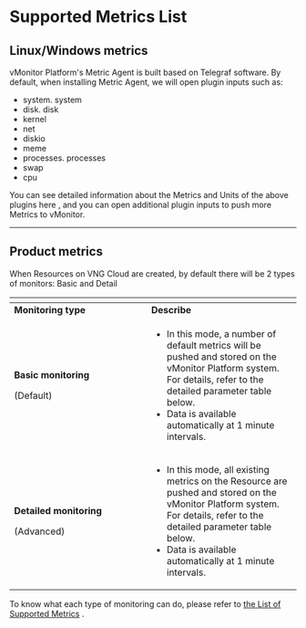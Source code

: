 # Supported Metrics List

## Linux/Windows metrics <a href="#danhsachmetricshotro-linux-windowsmetrics" id="danhsachmetricshotro-linux-windowsmetrics"></a>

vMonitor Platform's Metric Agent is built based on Telegraf software. By default, when installing Metric Agent, we will open plugin inputs such as:

* system. system
* disk. disk
* kernel
* net
* diskio
* meme
* processes. processes
* swap
* cpu

You can see detailed information about the Metrics and Units of the above plugins here [,](https://github.com/influxdata/telegraf/tree/master/plugins/inputs) and you can open additional plugin inputs to push more Metrics to vMonitor.

***

## Product metrics <a href="#danhsachmetricshotro-productmetrics" id="danhsachmetricshotro-productmetrics"></a>

When Resources on VNG Cloud are created, by default there will be 2 types of monitors: Basic and Detail

<table data-header-hidden><thead><tr><th width="225"></th><th></th></tr></thead><tbody><tr><td><strong>Monitoring type</strong></td><td><strong>Describe</strong></td></tr><tr><td><p><strong>Basic monitoring</strong></p><p>(Default)</p></td><td><ul><li>In this mode, a number of default metrics will be pushed and stored on the vMonitor Platform system. For details, refer to the detailed parameter table below.</li><li>Data is available automatically at 1 minute intervals.</li></ul></td></tr><tr><td><p><strong>Detailed monitoring</strong></p><p>(Advanced)</p></td><td><ul><li>In this mode, all existing metrics on the Resource are pushed and stored on the vMonitor Platform system. For details, refer to the detailed parameter table below.</li><li>Data is available automatically at 1 minute intervals.</li></ul></td></tr></tbody></table>

To know what each type of monitoring can do, please refer to [the List of Supported Metrics](https://docs-vngcloud-vn.translate.goog/vng-cloud-document/v/vn/vmonitor/dashboards/metrics/danh-sach-metrics-ho-tro/danh-sach-metrics-cua-host) .
